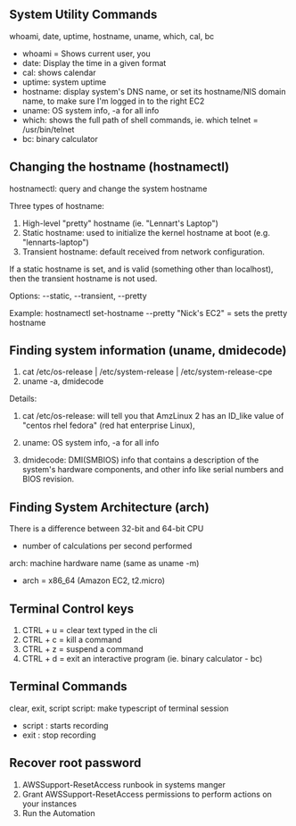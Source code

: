## System Utility Commands
whoami, date, uptime, hostname, uname, which, cal, bc

- whoami = Shows current user, you
- date: Display the time in a given format
- cal: shows calendar
- uptime: system uptime
- hostname: display system's DNS name, or set its hostname/NIS domain name, to make sure I'm logged in to the right EC2
- uname: OS system info, -a for all info
- which: shows the full path of shell commands, ie. which telnet = /usr/bin/telnet
- bc: binary calculator

## Changing the hostname (hostnamectl)
hostnamectl: query and change the system hostname

Three types of hostname:
1. High-level "pretty" hostname (ie. "Lennart's Laptop")
2. Static hostname: used to initialize the kernel hostname at boot (e.g. "lennarts-laptop")
3. Transient hostname: default received from network configuration. 

If a static hostname is set, and is valid (something other than localhost), then the transient hostname is not used.

Options:
--static, --transient, --pretty

Example:
hostnamectl set-hostname --pretty "Nick's EC2" = sets the pretty hostname

## Finding system information (uname, dmidecode)
1. cat /etc/os-release | /etc/system-release | /etc/system-release-cpe
2. uname -a, dmidecode

Details:
1. cat /etc/os-release: will tell you that AmzLinux 2 has an ID_like value of "centos rhel fedora" (red hat enterprise Linux), 

2. uname: OS system info, -a for all info

3. dmidecode: DMI(SMBIOS) info that contains a description of the  system's  hardware  components,  and other info like serial numbers and BIOS revision. 

## Finding System Architecture (arch)
There is a difference between 32-bit and 64-bit CPU
- number of calculations per second performed

arch: machine hardware name (same as uname -m)
- arch = x86_64 (Amazon EC2, t2.micro)

## Terminal Control keys
1. CTRL + u = clear text typed in the cli
2. CTRL + c = kill a command
3. CTRL + z = suspend a command 
4. CTRL + d = exit an interactive program (ie. binary calculator - bc)

## Terminal Commands
clear, exit, script
script: make typescript of terminal session
- script <filename> : starts recording
- exit : stop recording

## Recover root password
<!-- https://docs.aws.amazon.com/systems-manager/latest/userguide/automation-ec2reset.html -->
1. AWSSupport-ResetAccess runbook in systems manger
2. Grant AWSSupport-ResetAccess permissions to perform actions on your instances
3. Run the Automation
